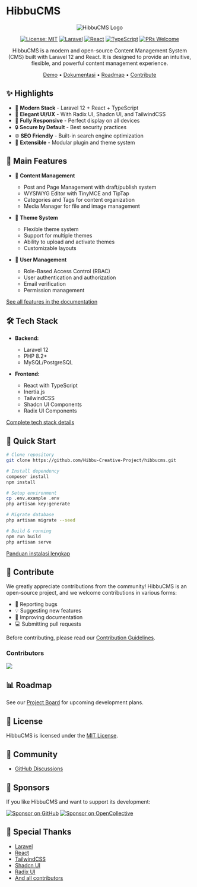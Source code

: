 # HibbuCMS

<div align="center">

![HibbuCMS Logo](path/to/logo.png)

[![License: MIT](https://img.shields.io/badge/License-MIT-yellow.svg)](https://opensource.org/licenses/MIT)
[![Laravel](https://img.shields.io/badge/Laravel-12.0-FF2D20?logo=laravel)](https://laravel.com)
[![React](https://img.shields.io/badge/React-19.0-61DAFB?logo=react)](https://reactjs.org)
[![TypeScript](https://img.shields.io/badge/TypeScript-5.7-3178C6?logo=typescript)](https://www.typescriptlang.org)
[![PRs Welcome](https://img.shields.io/badge/PRs-welcome-brightgreen.svg)](http://makeapullrequest.com)

HibbuCMS is a modern and open-source Content Management System (CMS) built with Laravel 12 and React. It is designed to provide an intuitive, flexible, and powerful content management experience.

[Demo](https://cms.hibbuproject.com/demo) • [Dokumentasi](https://cms.hibbuproject.com/docs) • [Roadmap](https://github.com/Hibbu-Creative-Project/hibbucms/projects) • [Contribute](#-Contribute) 

</div>

## ✨ Highlights

- 🚀 **Modern Stack** - Laravel 12 + React + TypeScript
- 🎨 **Elegant UI/UX** - With Radix UI, Shadcn UI, and TailwindCSS
- 📱 **Fully Responsive** - Perfect display on all devices
- 🔒 **Secure by Default** - Best security practices
- 🌐 **SEO Friendly** - Built-in search engine optimization
- 🔌 **Extensible** - Modular plugin and theme system

## 🎯 Main Features

- 📝 **Content Management**
  - Post and Page Management with draft/publish system
  - WYSIWYG Editor with TinyMCE and TipTap
  - Categories and Tags for content organization
  - Media Manager for file and image management

- 🎨 **Theme System**
  - Flexible theme system
  - Support for multiple themes
  - Ability to upload and activate themes
  - Customizable layouts

- 👥 **User Management**
  - Role-Based Access Control (RBAC)
  - User authentication and authorization
  - Email verification
  - Permission management

[See all features in the documentation](https://cms.hibbuproject.com/docs/features)

## 🛠️ Tech Stack

- **Backend:**
  - Laravel 12
  - PHP 8.2+
  - MySQL/PostgreSQL

- **Frontend:**
  - React with TypeScript
  - Inertia.js
  - TailwindCSS
  - Shadcn UI Components
  - Radix UI Components

[Complete tech stack details](https://cms.hibbuproject.com/docs/tech-stack)

## 🚀 Quick Start

```bash
# Clone repository
git clone https://github.com/Hibbu-Creative-Project/hibbucms.git

# Install dependency
composer install
npm install

# Setup environment
cp .env.example .env
php artisan key:generate

# Migrate database
php artisan migrate --seed

# Build & running
npm run build
php artisan serve
```

[Panduan instalasi lengkap](https://cms.hibbuproject.com/docs/installation)

## 🤝 Contribute

We greatly appreciate contributions from the community! HibbuCMS is an open-source project, and we welcome contributions in various forms:

- 🐛 Reporting bugs
- 💡 Suggesting new features
- 📝 Improving documentation
- 💻 Submitting pull requests

Before contributing, please read our [Contribution Guidelines](CONTRIBUTING.md).

### Contributors

<a href="https://github.com/userHibbu-Creative-Projectname/hibbucms/graphs/contributors">
  <img src="https://contrib.rocks/image?repo=Hibbu-Creative-Project/hibbucms" />
</a>

## 📊 Roadmap

See our [Project Board](https://github.com/Hibbu-Creative-Project/hibbucms/projects) for upcoming development plans.

## 📜 License

HibbuCMS is licensed under the [MIT License](LICENSE).

## 💬 Community

- [GitHub Discussions](https://github.com/Hibbu-Creative-Project/hibbucms/discussions)

## 🌟 Sponsors

If you like HibbuCMS and want to support its development:

[![Sponsor on GitHub](https://img.shields.io/badge/Sponsor-GitHub-ea4aaa?logo=github-sponsors)](https://github.com/sponsors/Hibbu-Creative-Project)
[![Sponsor on OpenCollective](https://img.shields.io/badge/Sponsor-OpenCollective-7FADF2?logo=open-collective)](https://opencollective.com/hibbucms)

## 🙏 Special Thanks

- [Laravel](https://laravel.com)
- [React](https://reactjs.org)
- [TailwindCSS](https://tailwindcss.com)
- [Shadcn UI](https://ui.shadcn.com/)
- [Radix UI](https://www.radix-ui.com)
- [And all contributors](https://github.com/Hibbu-Creative-Project/hibbucms/graphs/contributors)